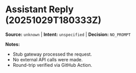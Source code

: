 # Assistant Reply (20251029T180333Z)

**Source:** `unknown`  |  **Intent:** `unspecified`  |  **Decision:** `NO_PROMPT`


**Notes:**
- Stub gateway processed the request.
- No external API calls were made.
- Round-trip verified via GitHub Action.
